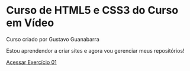 # Curso de HTML5 e CSS3 do Curso em Vídeo
Curso criado por Gustavo Guanabarra

Estou aprendendor a criar sites e agora vou gerenciar meus repositórios!

[Acessar Exercício 01](https://leonardovere.github.io/html-css/exercicios/ex001/index.html)